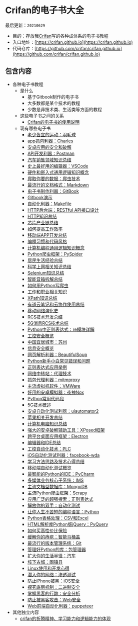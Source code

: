 # Crifan的电子书大全

最后更新：`20210629`

* 目的：存放我[Crifan](https://github.com/crifan)写的各种成体系的电子书教程
* 入口地址：[https://crifan.github.io](https://crifan.github.io)
* 代码仓库：[https://github.com/crifan/crifan.github.io](https://github.com/crifan/crifan.github.io)

## 包含内容

* 各种电子书教程
  * 是什么
    * 基于Gitbook制作的电子书
    * 大多数都是某个技术的教程
    * 少数是非技术类、生活类等方面的教程
  * 这些电子书之间的关系
    * [Crifan的电子书的使用说明](https://github.com/crifan/crifan_ebook_readme)
  * 现有哪些电子书
    * [老少皆宜的运动：羽毛球](https://crifan.github.io/all_age_sports_badminton/website)
    * [app抓包利器：Charles](https://crifan.github.io/app_capture_package_tool_charles/website)
    * [安卓应用的安全和破解](https://crifan.github.io/android_app_security_crack/website)
    * [API开发利器：Postman](https://crifan.github.io/api_tool_postman/website)
    * [汽车销售领域知识总结](https://crifan.github.io/automobile_sales_summary/website)
    * [史上最好用的编辑器：VSCode](https://crifan.github.io/best_editor_vscode/website)
    * [硬件和嵌入式通用逻辑知识概念](https://crifan.github.io/common_logic_hardware_embedded/website)
    * [爬取你要的数据：爬虫技术](https://crifan.github.io/crawl_your_data_spider_technology/website)
    * [最流行的文档格式：Markdown](https://crifan.github.io/doc_format_markdown/website)
    * [电子书制作利器：GitBook](https://crifan.github.io/ebook_system_gitbook/website)
    * [Gitbook演示](https://crifan.github.io/gitbook_demo/website)
    * [自动化利器：Makefile](https://crifan.github.io/good_automation_tool_makefile/website)
    * [HTTP后台端：RESTful API接口设计](https://crifan.github.io/http_restful_api/website)
    * [HTTP知识总结](https://crifan.github.io/http_summary/website)
    * [芯片产业链总结](https://crifan.github.io/ic_chip_industry_chain_summary/website)
    * [如何提高工作效率](https://crifan.github.io/improve_work_efficiency/website)
    * [移动端APP开发总结](https://crifan.github.io/mobile_app_summary/website)
    * [编程习惯和代码风格](https://crifan.github.io/program_code_style/website)
    * [计算机编程通用逻辑知识概念](https://crifan.github.io/program_common_logic/website)
    * [Python爬虫框架：PySpider](https://crifan.github.io/python_spider_pyspider/website)
    * [居民生活经验总结](https://crifan.github.io/resident_life_experience_summary/website)
    * [科学上网相关知识总结](https://crifan.github.io/scientific_network_summary/website)
    * [Selenium知识总结](https://crifan.github.io/selenium_summary/website)
    * [智能音箱拆解总结](https://crifan.github.io/smart_speaker_disassemble_summary/website)
    * [如何用Python写爬虫](https://crifan.github.io/use_python_write_spider/website)
    * [工作和职业相关知识](https://crifan.github.io/work_job_summary/website)
    * [XPath知识总结](https://crifan.github.io/xpath_summary/website)
    * [有道云笔记和云协作使用总结](https://crifan.github.io/youdao_note_summary/website)
    * [移动网络演化史](https://crifan.github.io/mobile_network_evolution_history/website)
    * [RCS技术开发总结](https://crifan.github.io/rcs_tech_dev_summary/website)
    * [5G消息RCS技术总结](https://crifan.github.io/5g_message_rcs_tech_summary/website)
    * [Python中正则表达式：re模块详解](https://crifan.github.io/python_regex_re_intro/website)
    * [工控安全概览](https://crifan.github.io/industrial_control_security_overview/website)
    * [中国宜居城市：苏州](https://crifan.github.io/china_suitable_living_suzhou/website)
    * [信息安全概览](https://crifan.github.io/information_security_overview/website)
    * [网页解析利器：BeautifulSoup](https://crifan.github.io/html_parse_tool_beautifulsoup/website)
    * [Python新手小白常见错误和问题](https://crifan.github.io/python_newbie_mistakes_questions/website)
    * [正则表达式应用举例](https://crifan.github.io/regex_usage_examples/website)
    * [网络中转站：代理技术](https://crifan.github.io/web_transfer_proxy_tech/website)
    * [抓包代理利器：mitmproxy](https://crifan.github.io/crawler_proxy_tool_mimproxy/website)
    * [主流虚拟机软件：VMWare](https://crifan.github.io/popular_virtual_machine_vmware/website)
    * [好用的安卓模拟器：夜神Nox](https://crifan.github.io/good_android_emulator_nox/website)
    * [Python常用代码段](https://crifan.github.io/python_common_code_snippet/website)
    * [5G技术概述](https://crifan.github.io/5g_tech_summary/website)
    * [安卓自动化测试利器：uiautomator2](https://crifan.github.io/android_automation_uiautomator2/website)
    * [苹果相关开发总结](https://crifan.github.io/apple_develop_summary/website)
    * [计算机电脑知识总结](https://crifan.github.io/computer_tech_summary/website)
    * [强大的安卓破解辅助工具：XPosed框架](https://crifan.github.io/crack_assistant_xposed_framework/website)
    * [跨平台桌面应用框架：Electron](https://crifan.github.io/desktop_app_framework_electron/website)
    * [编辑器和IDE总结](https://crifan.github.io/editor_ide_summary/website)
    * [工控自动化技术：PLC](https://crifan.github.io/industrial_automation_plc/website)
    * [iOS自动化测试利器：facebook-wda](https://crifan.github.io/ios_automation_facebook_wda/website)
    * [学习方法思路及技术心得总结](https://crifan.github.io/learn_tech_method_experience/website)
    * [移动端自动化测试概览](https://crifan.github.io/mobile_automation_overview/website)
    * [最智能的Python的IDE：PyCharm](https://crifan.github.io/most_intelligent_python_ide_pycharm/website)
    * [多媒体业务核心子系统：IMS](https://crifan.github.io/multimedia_core_system_ims/website)
    * [主流文档型数据库：MongoDB](https://crifan.github.io/popular_document_db_mongodb/website)
    * [主流Python爬虫框架：Scrapy](https://crifan.github.io/python_spider_scrapy/website)
    * [应用广泛的超强搜索：正则表达式](https://crifan.github.io/super_search_regex/website)
    * [解放你的双手：自动化测试](https://crifan.github.io/free_hand_test_automation/website)
    * [让你人生不苦短的编程语言：Python](https://crifan.github.io/make_life_better_python/website)
    * [Python表格处理：CSV和Excel](https://crifan.github.io/python_process_csv_excel/website)
    * [HTML解析库Python版jQuery：PyQuery](https://crifan.github.io/python_html_parse_pyquery/website)
    * [如何买高性价比保险](https://crifan.github.io/buy_cost_effective_insurance/website)
    * [缓解你的痔疮：智能马桶盖](https://crifan.github.io/remit_your_haemorrhoids_intelligent_cover/website)
    * [最流行的版本管理系统：Git](https://crifan.github.io/popular_version_control_git/website)
    * [管理好Python的库：包管理器](https://crifan.github.io/python_summary_package_manager/website)
    * [扩大你的生活半径：汽车](https://crifan.github.io/expand_life_radius_car/website)
    * [垓下古城：固镇县](https://crifan.github.io/gaixia_ancient_city_guzhen/website)
    * [Linux使用和开发心得](https://crifan.github.io/linux_usage_dev_summary/website)
    * [潜入你的网络：渗透测试](https://crifan.github.io/infiltrate_your_net_penetration_testing/website)
    * [防止iPhone被黑：iOS安全](https://crifan.github.io/prevent_iphone_hacked_ios_security/website)
    * [探究底层机制：二进制安全](https://crifan.github.io/explore_underlying_mechanism_binary_security/website)
    * [掌握黑客的行踪：安全分析](https://crifan.github.io/grasp_hacker_track_security_analysis/website)
    * [防止被黑客攻击：Web安全](https://crifan.github.io/avoid_hacker_attack_web_security/website)
    * [Web前端自动化利器：puppeteer](https://crifan.github.io/web_automation_tool_puppeteer/website)
* 其他独立内容
  * [crifan的折腾精神、学习能力和逻辑能力的体现](https://crifan.github.io/crifan_play_learn_logic_spirit/)
